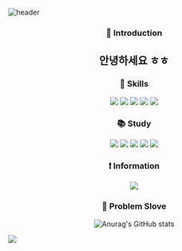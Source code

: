 ![header](https://capsule-render.vercel.app/api?type=slice&color=A100FF&height=200&section=header&text=Hello&fontAlign=80&fontAlignY=17&fontColor=ffffff&fontSize=90&desc=I'M%20SeungSoo&descAlign=79&descAlignY=43&descSize=30&rotate=13)
<div align = center>
    
### :runner: Introduction
## 안녕하세요 ㅎㅎ
### :floppy_disk: Skills
<img src="https://img.shields.io/badge/자바스크립트-F7DF1E?style=flat&logo=javascript&logoColor=white"/>
<img src="https://img.shields.io/badge/리액트-61DAFB?style=flat&logo=react&logoColor=white"/>
   <img src="https://img.shields.io/badge/깃허브-181717?style=flat&logo=github&logoColor=white"/>
   <img src="https://img.shields.io/badge/피그마-F24E1E?style=flat&logo=figma&logoColor=white"/>
   <img src="https://img.shields.io/badge/MySQL-4479A1?style=flat&logo=mysql&logoColor=white"/>
</div>
<div align = center>
    
### :books: Study

  <img src="https://img.shields.io/badge/자바스크립트-F7DF1E?style=flat&logo=javascript&logoColor=white"/>
   <img src="https://img.shields.io/badge/리액트-61DAFB?style=flat&logo=react&logoColor=white"/>
   <img src="https://img.shields.io/badge/깃허브-181717?style=flat&logo=github&logoColor=white"/>
   <img src="https://img.shields.io/badge/피그마-F24E1E?style=flat&logo=figma&logoColor=white"/>
   <img src="https://img.shields.io/badge/MySQL-4479A1?style=flat&logo=mysql&logoColor=white"/>
</div>

<div align = center>
    
### :exclamation: Information

<a href="https://www.notion.so/yunjinius/73e2dace812d4b4d856964d9c77b1bd1" >  
        <img src="https://img.shields.io/badge/나의 정보-000000?style=flat&logo=notion&logoColor=white"/> </a>


</div>

<div align = center>
    
### :key: Problem Slove

![Anurag's GitHub stats](https://github-readme-stats.vercel.app/api?username=costudying&show_icons=true&theme=dark)   


</div>

<footer>
    <a href="matilto:bnj021212@gmail.com" >  
        <img src="https://img.shields.io/badge/메일-EA4335?style=flat&logo=gmail&logoColor=white"/> </a>
</footer>




   


